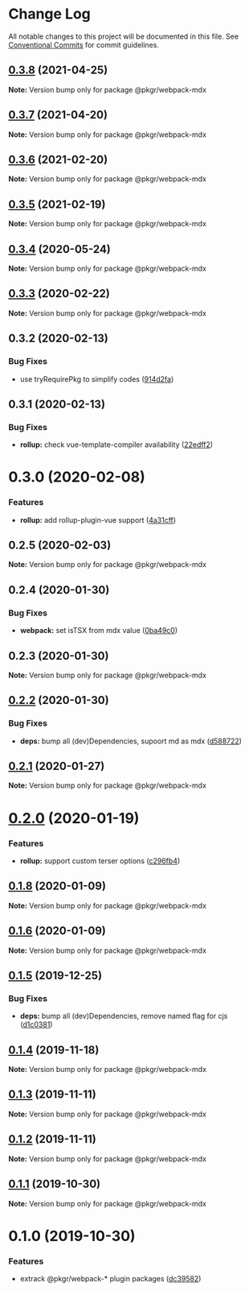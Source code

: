 # Change Log

All notable changes to this project will be documented in this file.
See [Conventional Commits](https://conventionalcommits.org) for commit guidelines.

## [0.3.8](https://github.com/rx-ts/pkgr/compare/@pkgr/webpack-mdx@0.3.7...@pkgr/webpack-mdx@0.3.8) (2021-04-25)

**Note:** Version bump only for package @pkgr/webpack-mdx





## [0.3.7](https://github.com/rx-ts/pkgr/compare/@pkgr/webpack-mdx@0.3.6...@pkgr/webpack-mdx@0.3.7) (2021-04-20)

**Note:** Version bump only for package @pkgr/webpack-mdx





## [0.3.6](https://github.com/rx-ts/pkgr/compare/@pkgr/webpack-mdx@0.3.5...@pkgr/webpack-mdx@0.3.6) (2021-02-20)

**Note:** Version bump only for package @pkgr/webpack-mdx





## [0.3.5](https://github.com/rx-ts/pkgr/compare/@pkgr/webpack-mdx@0.3.4...@pkgr/webpack-mdx@0.3.5) (2021-02-19)

**Note:** Version bump only for package @pkgr/webpack-mdx





## [0.3.4](https://github.com/rx-ts/pkgr/compare/@pkgr/webpack-mdx@0.3.3...@pkgr/webpack-mdx@0.3.4) (2020-05-24)

**Note:** Version bump only for package @pkgr/webpack-mdx





## [0.3.3](https://github.com/rx-ts/pkgr/compare/@pkgr/webpack-mdx@0.3.2...@pkgr/webpack-mdx@0.3.3) (2020-02-22)

**Note:** Version bump only for package @pkgr/webpack-mdx





## 0.3.2 (2020-02-13)


### Bug Fixes

* use tryRequirePkg to simplify codes ([914d2fa](https://github.com/rx-ts/pkgr/commit/914d2fa9d6de6dfd94d55d21d01aa4d2152a51fc))





## 0.3.1 (2020-02-13)


### Bug Fixes

* **rollup:** check vue-template-compiler availability ([22edff2](https://github.com/rx-ts/pkgr/commit/22edff2dfb97fe071ff8b9ad4fce4f0c99d09419))





# 0.3.0 (2020-02-08)


### Features

* **rollup:** add rollup-plugin-vue support ([4a31cff](https://github.com/rx-ts/pkgr/commit/4a31cff46d04c0d4182bcb249ea86ec77d2a0b57))





## 0.2.5 (2020-02-03)

**Note:** Version bump only for package @pkgr/webpack-mdx





## 0.2.4 (2020-01-30)


### Bug Fixes

* **webpack:** set isTSX from mdx value ([0ba49c0](https://github.com/rx-ts/pkgr/commit/0ba49c0e2a553e02afb62e6b655b9d90eb514cba))





## 0.2.3 (2020-01-30)

**Note:** Version bump only for package @pkgr/webpack-mdx





## [0.2.2](https://github.com/rx-ts/pkgr/compare/@pkgr/webpack-mdx@0.2.1...@pkgr/webpack-mdx@0.2.2) (2020-01-30)


### Bug Fixes

* **deps:** bump all (dev)Dependencies, supoort md as mdx ([d588722](https://github.com/rx-ts/pkgr/commit/d58872294ba3341a5810a52bd93df55fdf3081d6))





## [0.2.1](https://github.com/rx-ts/pkgr/compare/@pkgr/webpack-mdx@0.2.0...@pkgr/webpack-mdx@0.2.1) (2020-01-27)

**Note:** Version bump only for package @pkgr/webpack-mdx





# [0.2.0](https://github.com/rx-ts/pkgr/compare/@pkgr/webpack-mdx@0.1.8...@pkgr/webpack-mdx@0.2.0) (2020-01-19)


### Features

* **rollup:** support custom terser options ([c296fb4](https://github.com/rx-ts/pkgr/commit/c296fb46a7ad9a49af4e0cdc5f8c089edd7b1c2f))





## [0.1.8](https://github.com/rx-ts/pkgr/compare/@pkgr/webpack-mdx@0.1.6...@pkgr/webpack-mdx@0.1.8) (2020-01-09)

**Note:** Version bump only for package @pkgr/webpack-mdx





## [0.1.6](https://github.com/rx-ts/pkgr/compare/@pkgr/webpack-mdx@0.1.5...@pkgr/webpack-mdx@0.1.6) (2020-01-09)

**Note:** Version bump only for package @pkgr/webpack-mdx





## [0.1.5](https://github.com/rx-ts/pkgr/compare/@pkgr/webpack-mdx@0.1.4...@pkgr/webpack-mdx@0.1.5) (2019-12-25)


### Bug Fixes

* **deps:** bump all (dev)Dependencies, remove named flag for cjs ([d1c0381](https://github.com/rx-ts/pkgr/commit/d1c03815fb0061065113be22c45e64443013d89c))





## [0.1.4](https://github.com/rx-ts/pkgr/compare/@pkgr/webpack-mdx@0.1.3...@pkgr/webpack-mdx@0.1.4) (2019-11-18)

**Note:** Version bump only for package @pkgr/webpack-mdx





## [0.1.3](https://github.com/rx-ts/pkgr/compare/@pkgr/webpack-mdx@0.1.2...@pkgr/webpack-mdx@0.1.3) (2019-11-11)

**Note:** Version bump only for package @pkgr/webpack-mdx





## [0.1.2](https://github.com/rx-ts/pkgr/compare/@pkgr/webpack-mdx@0.1.1...@pkgr/webpack-mdx@0.1.2) (2019-11-11)

**Note:** Version bump only for package @pkgr/webpack-mdx





## [0.1.1](https://github.com/rx-ts/pkgr/compare/@pkgr/webpack-mdx@0.1.0...@pkgr/webpack-mdx@0.1.1) (2019-10-30)

**Note:** Version bump only for package @pkgr/webpack-mdx





# 0.1.0 (2019-10-30)


### Features

* extrack @pkgr/webpack-* plugin packages ([dc39582](https://github.com/rx-ts/pkgr/commit/dc39582f16f49cb5067fce5a1d95eb78966246b6))
